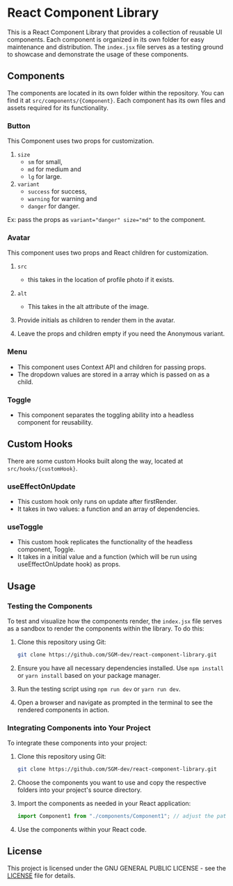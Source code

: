 # React Component Library

This is a React Component Library that provides a collection of reusable UI components. Each component is organized in its own folder for easy maintenance and distribution. The `index.jsx` file serves as a testing ground to showcase and demonstrate the usage of these components.

## Components

The components are located in its own folder within the repository. You can find it at `src/components/{Component}`. Each component has its own files and assets required for its functionality.

### Button

This Component uses two props for customization.

1.  `size`
    - `sm` for small,
    - `md` for medium and
    - `lg` for large.
2.  `variant`
    - `success` for success,
    - `warning` for warning and
    - `danger` for danger.

Ex: pass the props as `variant="danger" size="md"` to the component.

### Avatar

This component uses two props and React children for customization.

1. `src`

   - this takes in the location of profile photo if it exists.

2. `alt`

   - This takes in the alt attribute of the image.

3. Provide initials as children to render them in the avatar.

4. Leave the props and children empty if you need the Anonymous variant.

### Menu

- This component uses Context API and children for passing props.
- The dropdown values are stored in a array which is passed on as a child.

### Toggle

- This component separates the toggling ability into a headless component for reusability.

## Custom Hooks

There are some custom Hooks built along the way, located at `src/hooks/{customHook}`.

### useEffectOnUpdate

- This custom hook only runs on update after firstRender.
- It takes in two values: a function and an array of dependencies.

### useToggle

- This custom hook replicates the functionality of the headless component, Toggle.
- It takes in a initial value and a function (which will be run using useEffectOnUpdate hook) as props.

## Usage

### Testing the Components

To test and visualize how the components render, the `index.jsx` file serves as a sandbox to render the components within the library. To do this:

1.  Clone this repository using Git:

    ```bash
    git clone https://github.com/SGM-dev/react-component-library.git
    ```

2.  Ensure you have all necessary dependencies installed. Use `npm install` or `yarn install` based on your package manager.
3.  Run the testing script using `npm run dev` or `yarn run dev`.
4.  Open a browser and navigate as prompted in the terminal to see the rendered components in action.

### Integrating Components into Your Project

To integrate these components into your project:

1. Clone this repository using Git:
   ```bash
   git clone https://github.com/SGM-dev/react-component-library.git
   ```
2. Choose the components you want to use and copy the respective folders into your project's source directory.

3. Import the components as needed in your React application:
   ```javascript
   import Component1 from "./components/Component1"; // adjust the path based on your project's structure
   ```
4. Use the components within your React code.

## License

This project is licensed under the GNU GENERAL PUBLIC LICENSE - see the [LICENSE](LICENSE) file for details.

